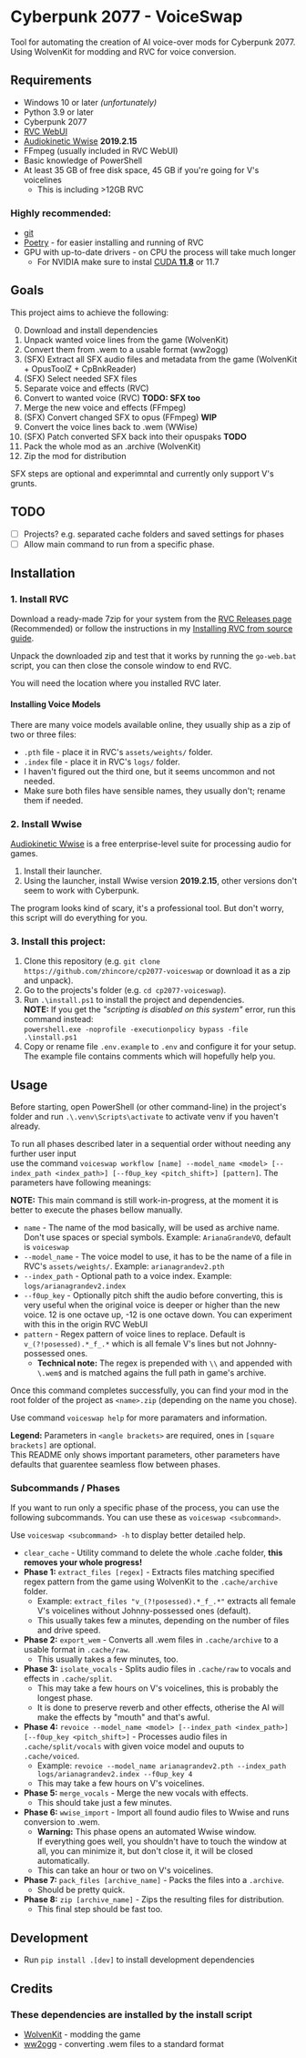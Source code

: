 # Cyberpunk 2077 - VoiceSwap

Tool for automating the creation of AI voice-over mods for Cyberpunk 2077.  
Using WolvenKit for modding and RVC for voice conversion.

## Requirements

- Windows 10 or later _(unfortunately)_
- Python 3.9 or later
- Cyberpunk 2077
- [RVC WebUI](https://github.com/RVC-Project/Retrieval-based-Voice-Conversion-WebUI/blob/main/docs/en/README.en.md)
- [Audiokinetic Wwise](https://www.audiokinetic.com/en/products/wwise) **2019.2.15**
- FFmpeg (usually included in RVC WebUI)
- Basic knowledge of PowerShell
- At least 35 GB of free disk space, 45 GB if you're going for V's voicelines
  - This is including >12GB RVC

### Highly recommended:

- [git](https://git-scm.com/downloads)
- [Poetry](https://python-poetry.org/docs/) - for easier installing and running of RVC
- GPU with up-to-date drivers - on CPU the process will take much longer
  - For NVIDIA make sure to instal [CUDA **11.8**](https://developer.nvidia.com/cuda-11-8-0-download-archive) or 11.7

## Goals

This project aims to achieve the following:

0. Download and install dependencies
1. Unpack wanted voice lines from the game (WolvenKit)
2. Convert them from .wem to a usable format (ww2ogg)
3. (SFX) Extract all SFX audio files and metadata from the game (WolvenKit + OpusToolZ + CpBnkReader)
4. (SFX) Select needed SFX files
5. Separate voice and effects (RVC)
6. Convert to wanted voice (RVC) **TODO: SFX too**
7. Merge the new voice and effects (FFmpeg)
8. (SFX) Convert changed SFX to opus (FFmpeg) **WIP**
9. Convert the voice lines back to .wem (WWise)
10. (SFX) Patch converted SFX back into their opuspaks **TODO**
11. Pack the whole mod as an .archive (WolvenKit)
12. Zip the mod for distribution

SFX steps are optional and experimntal and currently only support V's grunts.

## TODO

- [ ] Projects? e.g. separated cache folders and saved settings for phases
- [ ] Allow main command to run from a specific phase.

## Installation

### 1. Install RVC

Download a ready-made 7zip for your system from the [RVC Releases page](https://github.com/RVC-Project/Retrieval-based-Voice-Conversion-WebUI/releases) (Recommended) or follow the instructions in my [Installing RVC from source guide](/RVC-installation.md).

Unpack the downloaded zip and test that it works by running the `go-web.bat` script, you can then close the console window to end RVC.

You will need the location where you installed RVC later.

#### Installing Voice Models

There are many voice models available online, they usually ship as a zip of two or three files:

- `.pth` file - place it in RVC's `assets/weights/` folder.
- `.index` file - place it in RVC's `logs/` folder.
- I haven't figured out the third one, but it seems uncommon and not needed.
- Make sure both files have sensible names, they usually don't; rename them if needed.

### 2. Install Wwise

[Audiokinetic Wwise](https://www.audiokinetic.com/en/products/wwise) is a free enterprise-level suite for processing audio for games.

1. Install their launcher.
2. Using the launcher, install Wwise version **2019.2.15**, other versions don't seem to work with Cyberpunk.

The program looks kind of scary, it's a professional tool.
But don't worry, this script will do everything for you.

### 3. Install this project:

1.  Clone this repository (e.g. `git clone https://github.com/zhincore/cp2077-voiceswap` or download it as a zip and unpack).
2.  Go to the projects's folder (e.g. `cd cp2077-voiceswap`).
3.  Run `.\install.ps1` to install the project and dependencies.  
    **NOTE:** If you get the _"scripting is disabled on this system"_ error, run this command instead:  
    `powershell.exe -noprofile -executionpolicy bypass -file .\install.ps1`
4.  Copy or rename file `.env.example` to `.env` and configure it for your setup.
    The example file contains comments which will hopefully help you.

## Usage

Before starting, open PowerShell (or other command-line) in the project's folder and run `.\.venv\Scripts\activate` to activate venv if you haven't already.

To run all phases described later in a sequential order without needing any further user input  
use the command `voiceswap workflow [name] --model_name <model> [--index_path <index_path>] [--f0up_key <pitch_shift>] [pattern]`.
The parameters have following meanings:

**NOTE:** This main command is still work-in-progress, at the moment it is better to execute the phases bellow manually.

- `name` - The name of the mod basically, will be used as archive name. Don't use spaces or special symbols. Example: `ArianaGrandeVO`, default is `voiceswap`
- `--model_name` - The voice model to use, it has to be the name of a file in RVC's `assets/weights/`. Example: `arianagrandev2.pth`
- `--index_path` - Optional path to a voice index. Example: `logs/arianagrandev2.index`
- `--f0up_key` - Optionally pitch shift the audio before converting, this is very useful when the original voice is deeper or higher than the new voice. 12 is one octave up, -12 is one octave down. You can experiment with this in the origin RVC WebUI
- `pattern` - Regex pattern of voice lines to replace. Default is `v_(?!posessed).*_f_.*` which is all female V's lines but not Johnny-possessed ones.
  - **Technical note:** The regex is prepended with `\\` and appended with `\.wem$` and is matched agains the full path in game's archive.

Once this command completes successfully, you can find your mod in the root folder of the project as `<name>.zip` (depending on the name you chose).

Use command `voiceswap help` for more paramaters and information.

**Legend:** Parameters in `<angle brackets>` are required, ones in `[square brackets]` are optional.  
This README only shows important parameters, other parameters have defaults that guarentee seamless flow between phases.

### Subcommands / Phases

If you want to run only a specific phase of the process, you can use the following subcommands.
You can use these as `voiceswap <subcommand>`.

Use `voiceswap <subcommand> -h` to display better detailed help.

- `clear_cache` - Utility command to delete the whole .cache folder, **this removes your whole progress!**
- **Phase 1:** `extract_files [regex]` - Extracts files matching specified regex pattern from the game using WolvenKit to the `.cache/archive` folder.
  - Example: `extract_files "v_(?!posessed).*_f_.*"` extracts all female V's voicelines without Johnny-possessed ones (default).
  - This usually takes few a minutes, depending on the number of files and drive speed.
- **Phase 2:** `export_wem` - Converts all .wem files in `.cache/archive` to a usable format in `.cache/raw`.
  - This usually takes a few minutes, too.
- **Phase 3:** `isolate_vocals` - Splits audio files in `.cache/raw` to vocals and effects in `.cache/split`.
  - This may take a few hours on V's voicelines, this is probably the longest phase.
  - It is done to preserve reverb and other effects, otherise the AI will make the effects by "mouth" and that's awful.
- **Phase 4:** `revoice --model_name <model> [--index_path <index_path>] [--f0up_key <pitch_shift>]` - Processes audio files in `.cache/split/vocals` with given voice model and ouputs to `.cache/voiced`.
  - Example: `revoice --model_name arianagrandev2.pth --index_path logs/arianagrandev2.index --f0up_key 4`
  - This may take a few hours on V's voicelines.
- **Phase 5:** `merge_vocals` - Merge the new vocals with effects.
  - This should take just a few minutes.
- **Phase 6:** `wwise_import` - Import all found audio files to Wwise and runs conversion to .wem.
  - **Warning:** This phase opens an automated Wwise window.  
    If everything goes well, you shouldn't have to touch the window at all, you can minimize it, but don't close it, it will be closed automatically.
  - This can take an hour or two on V's voicelines.
- **Phase 7:** `pack_files [archive_name]` - Packs the files into a `.archive`.
  - Should be pretty quick.
- **Phase 8:** `zip [archive_name]` - Zips the resulting files for distribution.
  - This final step should be fast too.

## Development

- Run `pip install .[dev]` to install development dependencies

## Credits

### These dependencies are installed by the install script

- [WolvenKit](https://github.com/WolvenKit/WolvenKit) - modding the game
- [ww2ogg](https://github.com/hcs64/ww2ogg) - converting .wem files to a standard format
